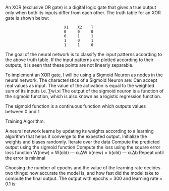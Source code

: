 An XOR (exclusive OR gate) is a digital logic gate that gives a true output only when both its inputs differ from each other. 
The truth table for an XOR gate is shown below:


                              X1    X2    T
                              0     0     0
                              0     1     1
                              1     0     1 
                              1     1     0

The goal of the neural network is to classify the input patterns according to the above truth table. 
If the input patterns are plotted according to their outputs, it is seen that these points are not linearly separable. 

To implement an XOR gate, I will be using a Sigmoid Neuron as nodes in the neural network. The characteristics of a Sigmoid Neuron are:
Can accept real values as input.
The value of the activation is equal to the weighted sum of its inputs i.e. ∑wi.xi
The output of the sigmoid neuron is a function of the sigmoid function, which is also known as a logistic regression function. 

The sigmoid function is a continuous function which outputs values between 0 and 1

Training Algorithm:

A neural network learns by updating its weights according to a learning algorithm that helps it converge to the expected output.
Initialize the weights and biases randomly.
Iterate over the data
Compute the predicted output using the sigmoid function
Compute the loss using the square error loss function
W(new) = W(old) — α.∆W
b(new) = b(old) — α.∆b
Repeat until the error is minimal


Choosing the number of epochs and the value of the learning rate decides two things: how accurate the model is, and how fast did the model take to compute the final output.
The output with epochs = 300 and learning rate = 0.1 is:


